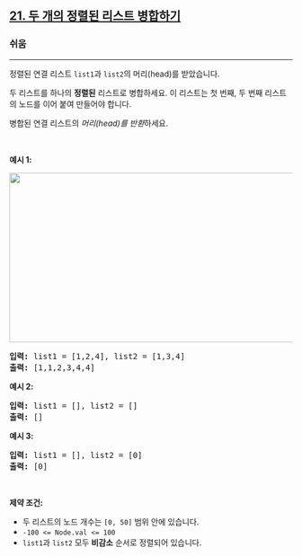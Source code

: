 <h2><a href="https://leetcode.com/problems/merge-two-sorted-lists/">21. 두 개의 정렬된 리스트 병합하기</a></h2><h3>쉬움</h3><hr><p>정렬된 연결 리스트 <code>list1</code>과 <code>list2</code>의 머리(head)를 받았습니다.</p>

<p>두 리스트를 하나의 <strong>정렬된</strong> 리스트로 병합하세요. 이 리스트는 첫 번째, 두 번째 리스트의 노드를 이어 붙여 만들어야 합니다.</p>

<p>병합된 연결 리스트의 <em>머리(head)를 반환</em>하세요.</p>

<p>&nbsp;</p>
<p><strong class="example">예시 1:</strong></p>
<img alt="" src="https://assets.leetcode.com/uploads/2020/10/03/merge_ex1.jpg" style="width: 662px; height: 302px;" />
<pre>
<strong>입력:</strong> list1 = [1,2,4], list2 = [1,3,4]
<strong>출력:</strong> [1,1,2,3,4,4]
</pre>

<p><strong class="example">예시 2:</strong></p>

<pre>
<strong>입력:</strong> list1 = [], list2 = []
<strong>출력:</strong> []
</pre>

<p><strong class="example">예시 3:</strong></p>

<pre>
<strong>입력:</strong> list1 = [], list2 = [0]
<strong>출력:</strong> [0]
</pre>

<p>&nbsp;</p>
<p><strong>제약 조건:</strong></p>

<ul>
	<li>두 리스트의 노드 개수는 <code>[0, 50]</code> 범위 안에 있습니다.</li>
	<li><code>-100 &lt;= Node.val &lt;= 100</code></li>
	<li><code>list1</code>과 <code>list2</code> 모두 <strong>비감소</strong> 순서로 정렬되어 있습니다.</li>
</ul>